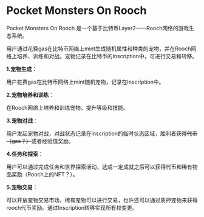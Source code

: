 # Pocket Monsters On Rooch

Pocket Monsters On Rooch 是一个基于比特币Layer2——Rooch网络的游戏生态系统。

用户通过花费gas在比特币网络上mint生成随机属性和种类的宠物，并在Rooch网络上培养、训练和对战。宠物记录在比特币的Inscription中，可进行交易和转移。

**1.宠物生成**：

用户花费gas在比特币网络上mint随机宠物，记录在Inscription中。

**2.宠物培养和训练**：

在Rooch网络上培养和训练宠物，提升等级和技能。

**3.宠物对战**：

用户发起宠物对战，对战状态记录在Inscription的临时状态区域，胜利者获得~~代币（gas？）~~或者经验值奖励。

**4.任务和探索**：

用户可以通过完成任务和世界探索活动，达成一定成就之后可以获得代币和稀有物品奖励（Rooch上的NFT？）。

**5.宠物交易**：

可以开放宠物交易市场，稀有宠物可以进行交易，也许还可以通过质押宠物来获得rooch代币奖励。通过Inscription转移实现所有权变更。